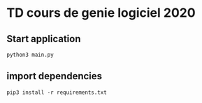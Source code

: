 # TD cours de genie logiciel 2020

## Start application

```
python3 main.py
```

## import dependencies
```
pip3 install -r requirements.txt
```

